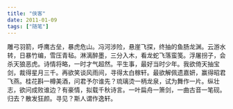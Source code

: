 ```yaml
---
title: "侠客"
date: 2011-01-09
tags: ["随笔"]
---
```


雕弓羽箭，呼鹰古垒，暴虎危山。冯河涉险，悬崖飞探，终抽的鱼肠龙渊。云游水转，日暴竹编，雪压青毡。淋漓醉墨，三分入木，看龙蛇飞落蛮笺。浮屠拐子，会杀天狼恶虎。诗情将略，一时才气超然。平生事，最好当时少年。我欲倚天抽宝剑，裁得星月三千。再欲笑谈风雨间，寻得太白稼轩。最欲解佩遗嘉妍，赢得昭君飞燕。桂花斟一樽美酒，问君予尔谁先？琉璃烫一柄龙泉，试为舞作一片。纵壮志，欲问成败谁边？有豪情，拟载千秋诗言。一叶扁舟一箫剑，一曲古音一笔砚。归去？散发狂颜。寻见？斯人谓作逸轩。
